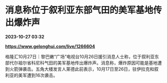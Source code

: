 # 消息称位于叙利亚东部气田的美军基地传出爆炸声

**2023-10-27 03:32**

**https://www.gelonghui.com/live/1266604**

格隆汇10月27日｜黎巴嫩“广场”电视台10月26日援引消息人士称，位于叙利亚东部代尔祖尔省科尼科气田的美军基地传出爆炸声。消息称，爆炸原因可能是基地遭到火箭弹袭击。五角大楼发言人莱德此前表示，10月17日至26日，驻伊拉克和叙利亚的美军遭到16次袭击。